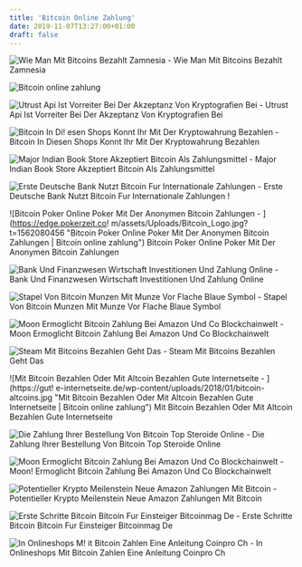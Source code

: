 ```yaml
---
title: 'Bitcoin Online Zahlung'
date: 2019-11-07T13:27:00+01:00
draft: false
---
```


![Wie Man Mit Bitcoins Bezahlt Zamnesia - ](https://www.zamnesia.com/de/img/cms/screenshot-3.jpg "Wie Man Mit Bitcoins Bezahlt Zamnesia | Bitcoin online zahlung") Wie Man Mit Bitcoins Bezahlt Zamnesia

![Bitcoin online zahlung](https://cdn.pixabay.com/photo/2017/08/16/07/48/bitcoin-2646751_960_720.png "Bitcoin online zahlung") 

![Utrust Api Ist Vorreiter Bei Der Akzeptanz Von Kryptografien Bei - ](https://coinrevolution.com/wp-content/uploads/2018/10/acc.jpg "Utrust Api Ist Vorreiter Bei Der Akzeptanz Von Kryptografien Bei | Bitcoin online zahlung") Utrust Api Ist Vorreiter Bei Der Akzeptanz Von Kryptografien Bei

![Bitcoin In Di!   esen Shops Konnt Ihr Mit Der Kryptowahrung Bezahlen - ](https://www.trendsderzukunft.de/wp-content/uploads/2017/04/Bitcoin-620x465.jpg "Bitcoin In Diesen Shops Konnt Ihr Mit Der Kryptowahrung Bezahlen | Bitcoin online zahlung") Bitcoin In Diesen Shops Konnt Ihr Mit Der Kryptowahrung Bezahlen

![Major Indian Book Store Akzeptiert Bitcoin Als Zahlungsmittel - ](https://coinnewstelegraph.com/wp-content/uploads/2018/12/major-indian-book-store-accepts-bitcoin-as-payment.png "Major Indian Book Store Akzeptiert Bitcoin Als Zahlungsmittel | Bitcoin online zahlung") Major Indian Book Store Akzeptiert Bitcoin Als Zahlungsmittel

![Erste Deutsche Bank Nutzt Bitcoin Fur Internationale Zahlungen - ](https://kryptoszene.de/wp-content/uploads/2018/05/Bitbond.png "Erste Deutsche Bank Nutzt Bitcoin Fur Internationale Zahlungen | Bitcoin online zahlung") Erste Deutsche Bank Nutzt Bitcoin Fur Internationale Zahlungen !

![Bitcoin Poker Online Poker Mit Der Anonymen Bitcoin Zahlungen - ](https://edge.pokerzeit.co!   m/assets/Uploads/Bitcoin_Logo.jpg?t=1562080456 "Bitcoin Poker Online Poker Mit Der Anonymen Bitcoin Zahlungen | Bitcoin online zahlung") Bitcoin Poker Online Poker Mit Der Anonymen Bitcoin Zahlungen

![Bank Und Finanzwesen Wirtschaft Investitionen Und Zahlung Online - ](https://c8.alamy.com/compde/ptw733/bank-und-finanzwesen-wirtschaft-investitionen-und-zahlung-online-payment-kreditkarte-scheck-bitcoin-oder-cryptocurrency-internet-banner-konzept-in-flachen-d-ptw733.jpg "Bank Und Finanzwesen Wirtschaft Investitionen Und Zahlung Online | Bitcoin online zahlung") Bank Und Finanzwesen Wirtschaft Investitionen Und Zahlung Online

![Stapel Von Bitcoin Munzen Mit Munze Vor Flache Blaue Symbol - ](https://st4.depositphotos.com/12837522/22073/v/1600/depositphotos_220736718-stock-illustration-stack-bitcoin-coins-coin-front.jpg "Stapel Von Bitcoin Munzen Mit Munze Vor Flache Blaue Symbol | Bitcoin online zahlung") Stapel Von Bitcoin Munzen Mit Munze Vor Flache Blaue Symbol

![Moon Ermoglicht Bitcoin Zahlung Bei Amazon Und Co Blockchainwelt - ](https://blockchainwelt.de/wp-content/uploads/2019/04/moon-amazon-checkout-abbildung-620x429.png "Moon Ermoglicht Bitcoin Zahlung Bei Amazon Und Co Blockchainwelt | Bitcoin online zahlung") Moon Ermoglicht Bitcoin Zahlung Bei Amazon Und Co Blockchainwelt

![Steam Mit Bitcoins Bezahlen Geht Das - ](https://static.giga.de/wp-content/uploads/2016/04/steam-bitcoin-bitpay-zahlen.jpg "Steam Mit Bitcoins Bezahlen Geht Das | Bitcoin online zahlung") Steam Mit Bitcoins Bezahlen Geht Das

![Mit Bitcoin Bezahlen Oder Mit Altcoin Bezahlen Gute Internetseite - ](https://gut!   e-internetseite.de/wp-content/uploads/2018/01/bitcoin-altcoins.jpg "Mit Bitcoin Bezahlen Oder Mit Altcoin Bezahlen Gute Internetseite | Bitcoin online zahlung") Mit Bitcoin Bezahlen Oder Mit Altcoin Bezahlen Gute Internetseite

![Die Zahlung Ihrer Bestellung Von Bitcoin Top Steroide Online - ](https://top-steroids-online.com/wp-content/uploads/2019/03/promo-btc-top.jpg "Die Zahlung Ihrer Bestellung Von Bitcoin Top Steroide Online | Bitcoin online zahlung") Die Zahlung Ihrer Bestellung Von Bitcoin Top Steroide Online

![Moon Ermoglicht Bitcoin Zahlung Bei Amazon Und Co Blockchainwelt - ](https://blockchainwelt.de/wp-content/uploads/2019/04/moon-browsererweiterung-kryptowaehrungen-amazon-620x429.png "Moon Ermoglicht Bitcoin Zahlung Bei Amazon Und Co Blockchainwelt | Bitcoin online zahlung") Moon! Ermoglicht Bitcoin Zahlung Bei Amazon Und Co Blockchainwelt

![Potentieller Krypto Meilenstein Neue Amazon Zahlungen Mit Bitcoin - ](https://kryptoszene.de/wp-content/uploads/2019/04/Amazon-Website-1024x259.png "Potentieller Krypto Meilenstein Neue Amazon Zahlungen Mit Bitcoin | Bitcoin online zahlung") Potentieller Krypto Meilenstein Neue Amazon Zahlungen Mit Bitcoin

![Erste Schritte Bitcoin Bitcoin Fur Einsteiger Bitcoinmag De - ](https://www.bitcoinmag.de/wp-content/uploads/2017/09/513-bitcoin-transaktion.gif "Erste Schritte Bitcoin Bitcoin Fur Einsteiger Bitcoinmag De | Bitcoin online zahlung") Erste Schritte Bitcoin Bitcoin Fur Einsteiger Bitcoinmag De

![In Onlineshops M!   it Bitcoin Zahlen Eine Anleitung Coinpro Ch - ](https://mk0coinprobtvp62ebcp.kinstacdn.com/wp-content/uploads/2018/04/CP_2.20-1170x780.jpg "In Onlineshops M!   it Bitcoin Zahlen Eine Anleitung Coinpro Ch | Bitcoin online zahlung") In Onlineshops Mit Bitcoin Zahlen Eine Anleitung Coinpro Ch